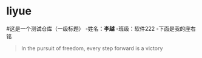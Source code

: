 # liyue
#这是一个测试仓库（一级标题）
-姓名：**李越**
-班级：软件222
-下面是我的座右铭
>In the pursuit of freedom, every step forward is a victory
